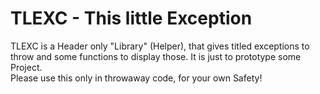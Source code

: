 # TLEXC - This little Exception

TLEXC is a Header only "Library" (Helper), that gives titled exceptions to throw and some functions to display those. It is just to prototype some Project.\
Please use this only in throwaway code, for your own Safety!
